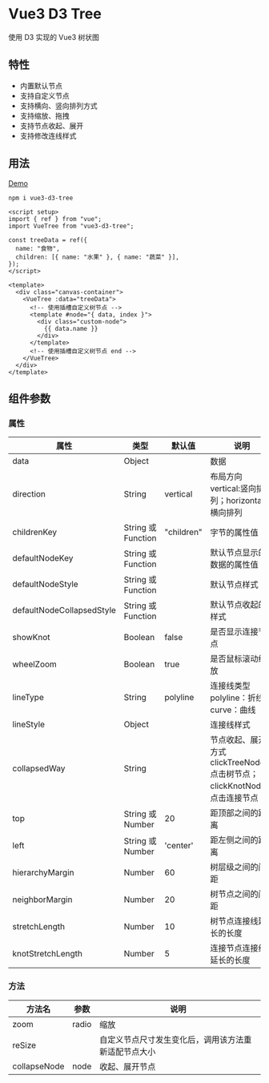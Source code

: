# Vue3 D3 Tree

使用 D3 实现的 Vue3 树状图

## 特性

- 内置默认节点
- 支持自定义节点
- 支持横向、竖向排列方式
- 支持缩放、拖拽
- 支持节点收起、展开
- 支持修改连线样式

## 用法

[Demo](https://astrongfish.github.io/vue-d3-tree/)

```
npm i vue3-d3-tree
```

```vue
<script setup>
import { ref } from "vue";
import VueTree from "vue3-d3-tree";

const treeData = ref({
  name: "食物",
  children: [{ name: "水果" }, { name: "蔬菜" }],
});
</script>

<template>
  <div class="canvas-container">
    <VueTree :data="treeData">
      <!-- 使用插槽自定义树节点 -->
      <template #node="{ data, index }">
        <div class="custom-node">
          {{ data.name }}
        </div>
      </template>
      <!-- 使用插槽自定义树节点 end -->
    </VueTree>
  </div>
</template>
```

## 组件参数

### 属性

| 属性                      | 类型               | 默认值     | 说明                                                                      |
| ------------------------- | ------------------ | ---------- | ------------------------------------------------------------------------- |
| data                      | Object             |            | 数据                                                                      |
| direction                 | String             | vertical   | 布局方向 vertical:竖向排列；horizontal：横向排列                          |
| childrenKey               | String 或 Function | "children" | 字节的属性值                                                              |
| defaultNodeKey            | String 或 Function |            | 默认节点显示的数据的属性值                                                |
| defaultNodeStyle          | String 或 Function |            | 默认节点样式                                                              |
| defaultNodeCollapsedStyle | String 或 Function |            | 默认节点收起的样式                                                        |
| showKnot                  | Boolean            | false      | 是否显示连接节点                                                          |
| wheelZoom                 | Boolean            | true       | 是否鼠标滚动缩放                                                          |
| lineType                  | String             | polyline   | 连接线类型 polyline：折线；curve：曲线                                    |
| lineStyle                 | Object             |            | 连接线样式                                                                |
| collapsedWay              | String             |            | 节点收起、展开方式 clickTreeNode: 点击树节点；clickKnotNode：点击连接节点 |
| top                       | String 或 Number   | 20         | 距顶部之间的距离                                                          |
| left                      | String 或 Number   | 'center'   | 距左侧之间的距离                                                          |
| hierarchyMargin           | Number             | 60         | 树层级之间的间距                                                          |
| neighborMargin            | Number             | 20         | 树节点之间的间距                                                          |
| stretchLength             | Number             | 10         | 树节点连接线延长的长度                                                    |
| knotStretchLength         | Number             | 5          | 连接节点连接线延长的长度                                                  |

### 方法

| 方法名       | 参数  | 说明                                                 |
| ------------ | ----- | ---------------------------------------------------- |
| zoom         | radio | 缩放                                                 |
| reSize       |       | 自定义节点尺寸发生变化后，调用该方法重新适配节点大小 |
| collapseNode | node  | 收起、展开节点                                       |

